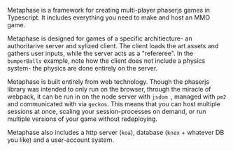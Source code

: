 Metaphase is a framework for creating multi-player phaserjs games in Typescript. It includes everything you need to make and host an MMO game. 

Metaphase is designed for games of a specific architiecture- an authoritarive server and sylized client. The client loads the art assets and gathers user inputs, while the server acts as a "refereree". In the `bumperBalls` example, note how the client does not include a physics system- the physics are done entirely on the server. 

Metaphase is built entirely from web technology. Though the phaserjs library was intended to only run on the browser, through the miracle of webpack, it can be run in on the node server with `jsdom `, managed with `pm2` and communicated with via `geckos`. This means that you can host multiple sessions at once, scaling your session-processes on demand, or run multiple versions of your game without redeploying. 

Metaphase also includes a http server (`koa`), database (`knex` + whatever DB you like) and a user-account system.

